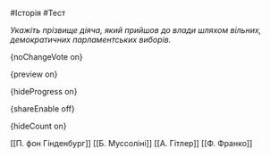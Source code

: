 #Історія #Тест

*Укажіть прізвище діяча, який прийшов до влади шляхом вільних, демократичних парламентських виборів.*

{noChangeVote on}

{preview on}

{hideProgress on}

{shareEnable off}

{hideCount on}

[[П. фон Гінденбург]]
[[Б. Муссоліні]]
[[А. Гітлер]]
[[Ф. Франко]]
